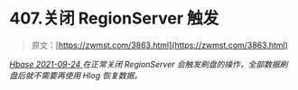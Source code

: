 <!--yml
category: 未分类
date: 0001-01-01 00:00:00
-->

# 407.关闭 RegionServer 触发

> 原文：[https://zwmst.com/3863.html](https://zwmst.com/3863.html)

   [ *Hbase* ](https://zwmst.com/hbase)*[ <time datetime="2021-09-24T11:25:42+08:00"> 2021-09-24 </time> ](https://zwmst.com/3863.html)  在正常关闭 RegionServer 会触发刷盘的操作，全部数据刷盘后就不需要再使用 Hlog 恢复数据。*